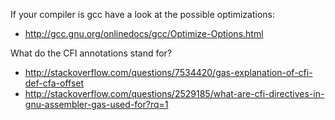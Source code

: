 If your compiler is gcc have a look at the possible optimizations:
- http://gcc.gnu.org/onlinedocs/gcc/Optimize-Options.html

What do the CFI annotations stand for?
- http://stackoverflow.com/questions/7534420/gas-explanation-of-cfi-def-cfa-offset
- http://stackoverflow.com/questions/2529185/what-are-cfi-directives-in-gnu-assembler-gas-used-for?rq=1
